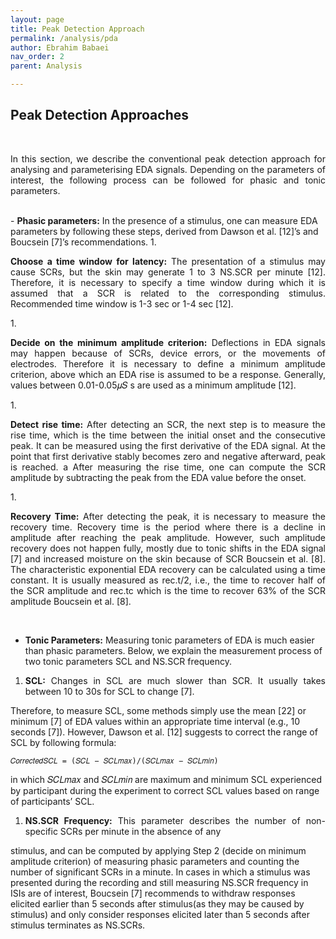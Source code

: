 ```yaml
---
layout: page
title: Peak Detection Approach
permalink: /analysis/pda
author: Ebrahim Babaei
nav_order: 2
parent: Analysis

---
```


## Peak Detection Approaches
<br>
<p align="justify">
In this section, we describe the conventional peak detection approach for analysing and parameterising EDA signals.
    Depending on the parameters of interest, the following process can be followed for phasic and tonic parameters.</p>
<br>
- <b>Phasic parameters:</b> In the presence of a stimulus, one can measure EDA parameters by following these steps,
    derived from Dawson et al. [12]’s and Boucsein [7]’s recommendations.
1. <p align="justify"><b>Choose a time window for latency:</b> The presentation of a stimulus may cause SCRs, but the skin may generate
1 to 3 NS.SCR per minute [12]. Therefore, it is necessary to specify a time window during which it is assumed
that a SCR is related to the corresponding stimulus. Recommended time window is 1-3 sec or 1-4 sec [12].</p>
1. <p align="justify"><b>Decide on the minimum amplitude criterion:</b> Deflections in EDA signals may happen because of SCRs,
device errors, or the movements of electrodes. Therefore it is necessary to define a minimum amplitude criterion,
above which an EDA rise is assumed to be a response. Generally, values between 0.01-0.05𝜇𝑆 s are used as a
minimum amplitude [12].</p>
1. <p align="justify"><b>Detect rise time:</b> After detecting an SCR, the next step is to measure the rise time, which is the time between
the initial onset and the consecutive peak. It can be measured using the first derivative of the EDA signal. At the
point that first derivative stably becomes zero and negative afterward, peak is reached. a After measuring the
rise time, one can compute the SCR amplitude by subtracting the peak from the EDA value before the onset.</p>
1. <p align="justify"><b>Recovery Time:</b> After detecting the peak, it is necessary to measure the recovery time. Recovery time is the period where there is a decline in amplitude after reaching the peak amplitude.
However, such amplitude recovery does not happen fully, mostly due to tonic shifts in the EDA signal [7] and
increased moisture on the skin because of SCR Boucsein et al. [8]. The characteristic exponential EDA recovery
can be calculated using a time constant. It is usually measured as rec.t/2, i.e., the time to recover half of the SCR
amplitude and rec.tc which is the time to recover 63% of the SCR amplitude Boucsein et al. [8].</p>
<br>

- <b>Tonic Parameters:</b> Measuring tonic parameters of EDA is much easier than phasic parameters. Below, we
explain the measurement process of two tonic parameters SCL and NS.SCR frequency.
1. <p align="justify"><b>SCL:</b> Changes in SCL are much slower than SCR. It usually takes between 10 to 30s for SCL to change [7].
Therefore, to measure SCL, some methods simply use the mean [22] or minimum [7] of EDA values within an
appropriate time interval (e.g., 10 seconds [7]). However, Dawson et al. [12] suggests to correct the range of SCL by following formula: 
```
𝐶𝑜𝑟𝑟𝑒𝑐𝑡𝑒𝑑𝑆𝐶𝐿 = (𝑆𝐶𝐿 − 𝑆𝐶𝐿𝑚𝑎𝑥)/(𝑆𝐶𝐿𝑚𝑎𝑥 − 𝑆𝐶𝐿𝑚𝑖𝑛)
``` 
in which 𝑆𝐶𝐿𝑚𝑎𝑥 and 𝑆𝐶𝐿𝑚𝑖𝑛 are maximum and minimum SCL experienced by participant during the experiment to correct SCL values based on range of participants’ SCL.</p>

1. <p align="justify"><b>NS.SCR Frequency:</b> This parameter describes the number of non-specific SCRs per minute in the absence of any
stimulus, and can be computed by applying Step 2 (decide on minimum amplitude criterion) of measuring phasic
parameters and counting the number of significant SCRs in a minute. In cases in which a stimulus was presented
during the recording and still measuring NS.SCR frequency in ISIs are of interest, Boucsein [7] recommends to
withdraw responses elicited earlier than 5 seconds after stimulus(as they may be caused by stimulus) and only
consider responses elicited later than 5 seconds after stimulus terminates as NS.SCRs.</p>